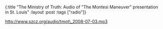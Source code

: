 {:title "The Ministry of Truth: Audio of \"The Montesi Maneuver\" presentation in St. Louis"
:layout :post
:tags  ["radio"]}

<http://www.szcz.org/audio/tmot\_2008-07-03.mp3>

